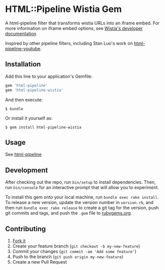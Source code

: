 # HTML::Pipeline Wistia Gem
A html-pipeline filter that transforms wistia URLs into an iframe embed.  For more
information on iframe embed options, see [Wistia's developer documentation](https://wistia.com/support/developers/iframe-embed-options)

Inspired by other pipeline filters, including Stan Luo's work on 
[html-pipeline-youtube](https://github.com/st0012/html-pipeline-youtube).

## Installation

Add this line to your application's Gemfile:

```ruby
gem 'html-pipeline'
gem 'html-pipeline-wistia'
```

And then execute:

    $ bundle

Or install it yourself as:

    $ gem install html-pipeline-wistia

## Usage

See [html-pipeline](https://github.com/jch/html-pipeline)


## Development

After checking out the repo, run `bin/setup` to install dependencies. Then, run `bin/console` for an interactive prompt that will allow you to experiment.

To install this gem onto your local machine, run `bundle exec rake install`. To release a new version, update the version number in `version.rb`, and then run `bundle exec rake release` to create a git tag for the version, push git commits and tags, and push the `.gem` file to [rubygems.org](https://rubygems.org).

## Contributing

1. [Fork it]( https://github.com/rickbenavidez/html-pipeline-wistia/fork )
2. Create your feature branch (`git checkout -b my-new-feature`)
3. Commit your changes (`git commit -am 'Add some feature'`)
4. Push to the branch (`git push origin my-new-feature`)
5. Create a new Pull Request
